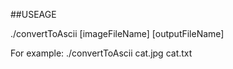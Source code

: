 ##USEAGE

./convertToAscii [imageFileName] [outputFileName]

For example:
./convertToAscii cat.jpg cat.txt

